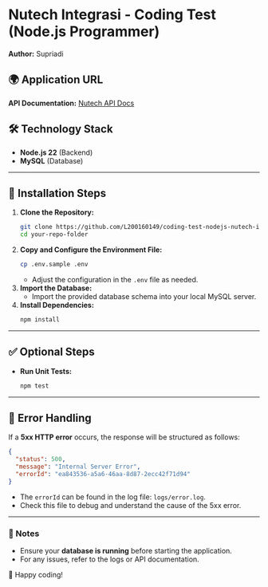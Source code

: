 # Nutech Integrasi - Coding Test (Node.js Programmer)

**Author:** Supriadi

## 🌍 Application URL

**API Documentation:** [Nutech API Docs](https://nutech.supridev.com/api/v1/api-docs)

## 🛠 Technology Stack

- **Node.js 22** (Backend)
- **MySQL** (Database)

---

## 🚀 Installation Steps

1. **Clone the Repository:**
   ```sh
   git clone https://github.com/L200160149/coding-test-nodejs-nutech-integrasi.git
   cd your-repo-folder
   ```
2. **Copy and Configure the Environment File:**
   ```sh
   cp .env.sample .env
   ```
   - Adjust the configuration in the `.env` file as needed.
3. **Import the Database:**
   - Import the provided database schema into your local MySQL server.
4. **Install Dependencies:**
   ```sh
   npm install
   ```

---

## ✅ Optional Steps

- **Run Unit Tests:**
  ```sh
  npm test
  ```

---

## 📢 Error Handling

If a **5xx HTTP error** occurs, the response will be structured as follows:

```json
{
  "status": 500,
  "message": "Internal Server Error",
  "errorId": "ea843536-a5a6-46aa-8d87-2ecc42f71d94"
}
```

- The `errorId` can be found in the log file: `logs/error.log`.
- Check this file to debug and understand the cause of the 5xx error.

---

### 🔗 Notes

- Ensure your **database is running** before starting the application.
- For any issues, refer to the logs or API documentation.

🚀 Happy coding!

